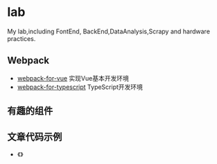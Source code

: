 # lab
My lab,including FontEnd, BackEnd,DataAnalysis,Scrapy and hardware practices.




## Webpack
* [webpack-for-vue](https://github.com/huixiongyu/lab/tree/master/webpack/webpack-for-vue)  实现Vue基本开发环境
* [webpack-for-typescript](https://github.com/huixiongyu/lab/tree/master/webpack/webpack-for-typescript) TypeScript开发环境



## 有趣的组件







## 文章代码示例

* 《》






















